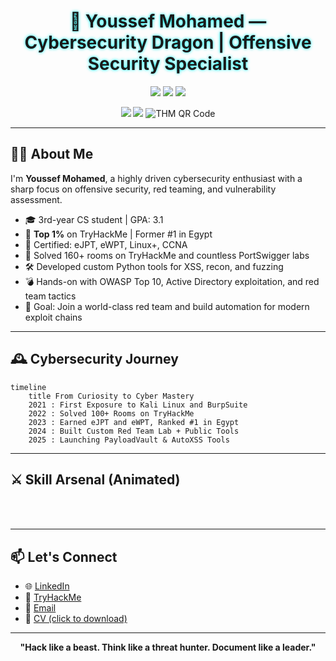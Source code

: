 <h1 align="center" style="text-shadow: 0 0 5px #00ffff; animation: glow 1s infinite alternate;">🐉 Youssef Mohamed — Cybersecurity Dragon | Offensive Security Specialist</h1>

<p align="center">
  <a href="https://www.linkedin.com/in/youssef-mohamed-b37a8427b/" target="_blank"><img src="https://img.shields.io/badge/LinkedIn-%230077B5.svg?style=for-the-badge&logo=linkedin&logoColor=white" /></a>
  <a href="https://tryhackme.com/p/Mr.R0b00t" target="_blank"><img src="https://img.shields.io/badge/TryHackMe-%23000000.svg?style=for-the-badge&logo=tryhackme&logoColor=red" /></a>
  <a href="mailto:youssefmohamedsaadhelal1214@gmail.com"><img src="https://img.shields.io/badge/Email-D14836?style=for-the-badge&logo=gmail&logoColor=white" /></a>
</p>

<p align="center">
  <a href="https://your-cv-link.com" target="_blank"><img src="https://img.shields.io/badge/View_CV-Download-blue?style=for-the-badge&logo=adobeacrobatreader&logoColor=white" /></a>
  <a href="mailto:youssefmohamedsaadhelal1214@gmail.com"><img src="https://img.shields.io/badge/Contact_Me-Click_Here-success?style=for-the-badge&logo=gmail" /></a>
  <img src="https://api.qrserver.com/v1/create-qr-code/?data=https://tryhackme.com/p/Mr.R0b00t&size=120x120" alt="THM QR Code" />
</p>

---

## 👨‍💻 About Me

I'm **Youssef Mohamed**, a highly driven cybersecurity enthusiast with a sharp focus on offensive security, red teaming, and vulnerability assessment.

- 🎓 3rd-year CS student | GPA: 3.1
- 🥇 **Top 1%** on TryHackMe | Former #1 in Egypt
- 📜 Certified: eJPT, eWPT, Linux+, CCNA
- 🧪 Solved 160+ rooms on TryHackMe and countless PortSwigger labs
- 🛠️ Developed custom Python tools for XSS, recon, and fuzzing
- 💣 Hands-on with OWASP Top 10, Active Directory exploitation, and red team tactics
- 💼 Goal: Join a world-class red team and build automation for modern exploit chains

---

<!-- Timeline section -->
## 🕰️ Cybersecurity Journey

```mermaid
timeline
    title From Curiosity to Cyber Mastery
    2021 : First Exposure to Kali Linux and BurpSuite
    2022 : Solved 100+ Rooms on TryHackMe
    2023 : Earned eJPT and eWPT, Ranked #1 in Egypt
    2024 : Built Custom Red Team Lab + Public Tools
    2025 : Launching PayloadVault & AutoXSS Tools
```

---

<!-- skills section -->
<h2>⚔️ Skill Arsenal (Animated)</h2>
<style>
@keyframes fadeInBadge {
  0% { opacity: 0; transform: translateY(10px); }
  100% { opacity: 1; transform: translateY(0); }
}
.skill-badge {
  display: inline-block;
  margin: 8px;
  opacity: 0;
  animation: fadeInBadge 0.6s ease forwards;
}
.skill-badge:nth-child(1) { animation-delay: 0.2s; }
.skill-badge:nth-child(2) { animation-delay: 0.4s; }
.skill-badge:nth-child(3) { animation-delay: 0.6s; }
.skill-badge:nth-child(4) { animation-delay: 0.8s; }
.skill-badge:nth-child(5) { animation-delay: 1s; }
.skill-badge:nth-child(6) { animation-delay: 1.2s; }
.skill-badge:nth-child(7) { animation-delay: 1.4s; }
.skill-badge:nth-child(8) { animation-delay: 1.6s; }
.skill-badge:nth-child(9) { animation-delay: 1.8s; }
.skill-badge:nth-child(10) { animation-delay: 2s; }
</style>
<p>
  <img class="skill-badge" src="https://img.shields.io/badge/BurpSuite-orange?logo=burpsuite&style=for-the-badge" />
  <img class="skill-badge" src="https://img.shields.io/badge/ZAP_Proxy-black?logo=OWASP&style=for-the-badge" />
  <img class="skill-badge" src="https://img.shields.io/badge/sqlmap-maroon?style=for-the-badge" />
  <img class="skill-badge" src="https://img.shields.io/badge/XSStrike-purple?style=for-the-badge" />
  <img class="skill-badge" src="https://img.shields.io/badge/httpx+katana-blue?style=for-the-badge" />
  <img class="skill-badge" src="https://img.shields.io/badge/Nmap-0073a9?logo=nmap&style=for-the-badge" />
  <img class="skill-badge" src="https://img.shields.io/badge/Metasploit-framework-0f0f0f?logo=metasploit&style=for-the-badge" />
  <img class="skill-badge" src="https://img.shields.io/badge/Wireshark-blue?logo=wireshark&style=for-the-badge" />
  <img class="skill-badge" src="https://img.shields.io/badge/Kali_Linux-informational?logo=kalilinux&style=for-the-badge" />
  <img class="skill-badge" src="https://img.shields.io/badge/Python-3776AB?logo=python&style=for-the-badge" />
</p>

---

## 📫 Let's Connect

- 🌐 [LinkedIn](https://www.linkedin.com/in/youssef-mohamed-b37a8427b/)
- 🧠 [TryHackMe](https://tryhackme.com/p/Mr.R0b00t)
- 📩 [Email](mailto:youssefmohamedsaadhelal1214@gmail.com)
- 📄 [CV (click to download)](https://your-cv-link.com)

---

<p align="center">
  <b>"Hack like a beast. Think like a threat hunter. Document like a leader."</b>
</p>
